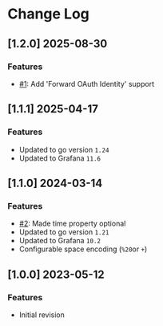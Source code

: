 # Change Log

## [1.2.0] 2025-08-30

### Features
- [#1](https://github.com/d-velop/grafana-odata-datasource/issues/1): Add 'Forward OAuth Identity' support

## [1.1.1] 2025-04-17

### Features
- Updated to go version `1.24`
- Updated to Grafana `11.6`

## [1.1.0] 2024-03-14

### Features
- [#2](https://github.com/d-velop/grafana-odata-datasource/issues/2): Made time property optional
- Updated to go version `1.21`
- Updated to Grafana `10.2`
- Configurable space encoding (`%20`or `+`)

## [1.0.0] 2023-05-12

### Features
- Initial revision
